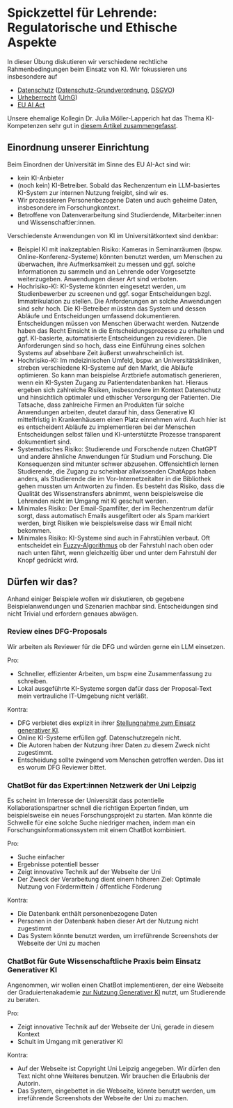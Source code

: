 # Spickzettel für Lehrende: Regulatorische und Ethische Aspekte

In dieser Übung diskutieren wir verschiedene rechtliche Rahmenbedingungen beim Einsatz von KI. Wir fokussieren uns insbesondere auf
* [Datenschutz](https://de.wikipedia.org/wiki/Datenschutz) ([Datenschutz-Grundverordnung](https://de.wikipedia.org/wiki/Datenschutz-Grundverordnung), [DSGVO](https://dejure.org/gesetze/DSGVO))
* [Urheberrecht](https://de.wikipedia.org/wiki/Urheberrecht) ([UrhG](https://www.gesetze-im-internet.de/urhg/))
* [EU AI Act](https://eur-lex.europa.eu/legal-content/EN/TXT/HTML/?uri=OJ:L_202401689)

Unsere ehemalige Kollegin Dr. Julia Möller-Lapperich hat das Thema KI-Kompetenzen sehr gut in [diesem Artikel zusammengefasst](https://www.nomos.de/wp-content/uploads/2025/04/Aufsatz_NJ_2025_05.pdf).

## Einordnung unserer Einrichtung

Beim Einordnen der Universität im Sinne des EU AI-Act sind wir:
* kein KI-Anbieter
* (noch kein) KI-Betreiber. Sobald das Rechenzentum ein LLM-basiertes KI-System zur internen Nutzung freigibt, sind wir es.
* Wir prozessieren Personenbezogene Daten und auch geheime Daten, insbesondere im Forschungkontext.
* Betroffene von Datenverarbeitung sind Studierdende, Mitarbeiter:innen und Wissenschaftler:innen.

Verschiedenste Anwendungen von KI im Universitätkontext sind denkbar:
* Beispiel KI mit inakzeptablen Risiko: Kameras in Seminarräumen (bspw. Online-Konferenz-Systeme) könnten benutzt werden, um Menschen zu überwachen, ihre Aufmerksamkeit zu messen und ggf. solche Informationen zu sammeln und an Lehrende oder Vorgesetzte weiterzugeben. Anwendungen dieser Art sind verboten.
* Hochrisiko-KI: KI-Systeme könnten eingesetzt werden, um Studienbewerber zu screenen und ggf. sogar Entscheidungen bzgl. Immatrikulation zu stellen. Die Anforderungen an solche Anwendungen sind sehr hoch. Die KI-Betreiber müssten das System und dessen Abläufe und Entscheidungen umfassend dokumentieren. Entscheidungen müssen von Menschen überwacht werden. Nutzende haben das Recht Einsicht in die Entscheidungsprozesse zu erhalten und ggf. KI-basierte, automatisierte Entscheidungen zu revidieren. Die Anforderungen sind so hoch, dass eine Einführung eines solchen Systems auf absehbare Zeit äußerst unwahrscheinlich ist.
* Hochrisiko-KI: Im mdeizinischen Umfeld, bspw. an Universitätskliniken, streben verschiedene KI-Systeme auf den Markt, die Abläufe optimieren. So kann man beispielse Arztbriefe automatisch generieren, wenn ein KI-Systen Zugang zu Patientendatenbanken hat. Hieraus ergeben sich zahlreiche Risiken, insbesondere im Kontext Datenschutz und hinsichtlich optimaler und ethischer Versorgung der Patienten. Die Tatsache, dass zahlreiche Firmen an Produkten für solche Anwendungen arbeiten, deutet darauf hin, dass Generative KI mittelfristig in Krankenhäusern einen Platz einnehmen wird. Auch hier ist es entscheident Abläufe zu implementieren bei der Menschen Entscheidungen selbst fällen und KI-unterstützte Prozesse transparent dokumentiert sind.
* Systematisches Risiko: Studierende und Forschende nutzen ChatGPT und andere ähnliche Anwendungen für Studium und Forschung. Die Konsequenzen sind mitunter schwer abzusehen. Offensichtlich lernen Studierende, die Zugang zu scheinbar allwissenden ChatApps haben anders, als Studierende die im Vor-Internetzeitalter in die Bibliothek gehen mussten um Antworten zu finden. Es besteht das Risiko, dass die Qualität des Wissenstransfers abnimmt, wenn beispielsweise die Lehrenden nicht im Umgang mit KI geschult werden.
* Minimales Risiko: Der Email-Spamfilter, der im Rechenzentrum dafür sorgt, dass automatisch Emails ausgefiltert oder als Spam markiert werden, birgt Risiken wie beispielsweise dass wir Email nicht bekommen. 
* Minimales Risiko: KI-Systeme sind auch in Fahrstühlen verbaut. Oft entscheidet ein [Fuzzy-Algorithmus](https://de.wikipedia.org/wiki/Fuzzylogik) ob der Fahrstuhl nach oben oder nach unten fährt, wenn gleichzeitig über und unter dem Fahrstuhl der Knopf gedrückt wird.

## Dürfen wir das?

Anhand einiger Beispiele wollen wir diskutieren, ob gegebene Beispielanwendungen und Szenarien machbar sind. Entscheidungen sind nicht Trivial und erfordern genaues abwägen.

### Review eines DFG-Proposals

Wir arbeiten als Reviewer für die DFG und würden gerne ein LLM einsetzen.

Pro:
* Schneller, effizienter Arbeiten, um bspw eine Zusammenfassung zu schreiben.
* Lokal ausgeführte KI-Systeme sorgen dafür dass der Proposal-Text mein vertrauliche IT-Umgebung nicht verläßt.

Kontra:
* DFG verbietet dies explizit in ihrer [Stellungnahme zum Einsatz generativer KI](https://www.dfg.de/resource/blob/289674/ff57cf46c5ca109cb18533b21fba49bd/230921-stellungnahme-praesidium-ki-ai-data.pdf 
).
* Online KI-Systeme erfüllen ggf. Datenschutzregeln nicht.
* Die Autoren haben der Nutzung ihrer Daten zu diesem Zweck nicht zugestimmt.
* Entscheidung sollte zwingend vom Menschen getroffen werden. Das ist es worum DFG Reviewer bittet.

### ChatBot für das Expert:innen Netzwerk der Uni Leipzig

Es scheint im Interesse der Universität dass potentielle Kollaborationspartner schnell die richtigen Experten finden, um beispielsweise ein neues Forschungsprojekt zu starten. Man könnte die Schwelle für eine solche Suche niedriger machen, indem man ein Forschungsinformationssystem mit einem ChatBot kombiniert.

Pro:
* Suche einfacher
* Ergebnisse potentiell besser
* Zeigt innovative Technik auf der Webseite der Uni
* Der Zweck der Verarbeitung dient einem höheren Ziel: Optimale Nutzung von Fördermitteln / öffentliche Förderung

Kontra:
* Die Datenbank enthält personenbezogene Daten
* Personen in der Datenbank haben dieser Art der Nutzung nicht zugestimmt
* Das System könnte benutzt werden, um irreführende Screenshots der Webseite der Uni zu machen

### ChatBot für Gute Wissenschaftliche Praxis beim Einsatz Generativer KI

Angenommen, wir wollen einen ChatBot implementieren, der eine Webseite der Graduiertenakademie [zur Nutzung Generativer KI](https://www.ga.uni-leipzig.de/qualitaetsentwicklung/nutzung-von-generativer-kuenstlicher-intelligenz) nutzt, um Studierende zu beraten.

Pro:
* Zeigt innovative Technik auf der Webseite der Uni, gerade in diesem Kontext
* Schult im Umgang mit generativer KI

Kontra:
* Auf der Webseite ist Copyright Uni Leipzig angegeben. Wir dürfen den Text nicht ohne Weiteres benutzen. Wir brauchen die Erlaubnis der Autorin.
* Das System, eingebettet in die Webseite, könnte benutzt werden, um irreführende Screenshots der Webseite der Uni zu machen.


